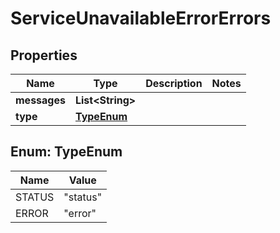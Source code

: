 

# ServiceUnavailableErrorErrors

## Properties

Name | Type | Description | Notes
------------ | ------------- | ------------- | -------------
**messages** | **List&lt;String&gt;** |  | 
**type** | [**TypeEnum**](#TypeEnum) |  | 



## Enum: TypeEnum

Name | Value
---- | -----
STATUS | &quot;status&quot;
ERROR | &quot;error&quot;



